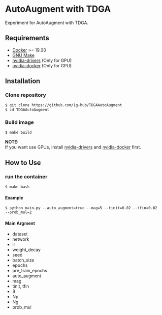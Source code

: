 # AutoAugment with TDGA

Experiment for AutoAugment with TDGA.

## Requirements
- [Docker](https://www.docker.com/) >= 19.03
- [GNU Make](https://www.gnu.org/software/make/)
- [nvidia-drivers](https://github.com/NVIDIA/nvidia-docker/wiki/Frequently-Asked-Questions#how-do-i-install-the-nvidia-driver) (Only for GPU)
- [nvidia-docker](https://github.com/NVIDIA/nvidia-docker) (Only for GPU)

## Installation
### Clone repository
```bash
$ git clone https://github.com/1g-hub/TDGAAutoAugment
$ cd TDGAAutoAugment
```

### Build image
```bash
$ make build
```

**NOTE:** <br>
If you want use GPUs, install [nvidia-drivers](https://github.com/NVIDIA/nvidia-docker/wiki/Frequently-Asked-Questions#how-do-i-install-the-nvidia-driver) and [nvidia-docker](https://github.com/NVIDIA/nvidia-docker) first.

## How to Use

### run the container
```
$ make bash
```

#### Example
```
$ python main.py --auto_augment=true --mag=5 --tinit=0.02 --tfin=0.02 --prob_mul=2
```

#### Main Argment

- dataset
- network
- lr
- weight_decay
- seed
- batch_size
- epochs
- pre_train_epochs
- auto_augment
- mag
- tinit, tfin
- B
- Np
- Ng
- prob_mul
